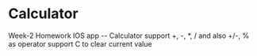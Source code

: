# Calculator
Week-2 Homework
IOS app -- Calculator
support +, -, *, / and also +/-, % as operator
support C to clear current value
